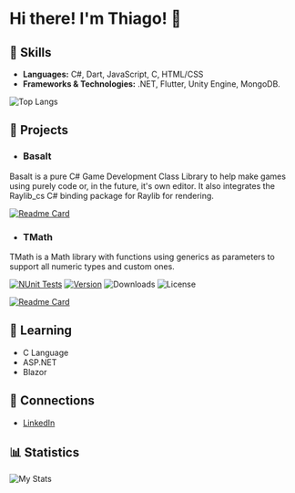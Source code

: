 # Hi there! I'm Thiago! 👋

## 🔧 Skills
- **Languages:** C#, Dart, JavaScript, C, HTML/CSS
- **Frameworks & Technologies:** .NET, Flutter, Unity Engine, MongoDB.

![Top Langs](https://github-readme-stats.vercel.app/api/top-langs/?username=thiagomvas&layout=compact&exclude_repo=attom,luportfolio,particlesim,thiagomvas.github.io&hide=shaderlab,hlsl,glsl&theme=transparent&title_color=e6e6e6&text_color=e6e6e6&icon_color=eb233b&border_color=e6e6e6)
## 🚀 Projects
- ### Basalt
Basalt is a pure C# Game Development Class Library to help make games using purely code or, in the future, it's own editor. It also integrates the Raylib_cs C# binding package for Raylib for rendering.

[![Readme Card](https://github-readme-stats.vercel.app/api/pin/?username=thiagomvas&repo=basalt&theme=transparent&title_color=e6e6e6&text_color=e6e6e6&icon_color=eb233b&border_color=e6e6e6)](https://github.com/thiagomvas/Basalt)

- ### TMath
TMath is a Math library with functions using generics as parameters to support all numeric types and custom ones.

[![NUnit Tests](https://github.com/thiagomvas/TMath/actions/workflows/dotnet.yml/badge.svg)](https://github.com/thiagomvas/TMath/actions/workflows/dotnet.yml) [![Version](https://img.shields.io/nuget/v/tmath
)](https://www.nuget.org/packages/TMath/) ![Downloads](https://img.shields.io/nuget/dt/tmath
) ![License](https://img.shields.io/github/license/thiagomvas/tmath)


[![Readme Card](https://github-readme-stats.vercel.app/api/pin/?username=thiagomvas&repo=tmath&theme=transparent&title_color=e6e6e6&text_color=e6e6e6&icon_color=eb233b&border_color=e6e6e6)](https://github.com/thiagomvas/TMath)

## 🌱 Learning
- C Language
- ASP.NET
- Blazor

## 🤝 Connections
- [LinkedIn](https://www.linkedin.com/in/thiago-m-vasconcelos/)

## 📊 Statistics
![My Stats](https://github-readme-stats.vercel.app/api?username=thiagomvas&show_icons=true&theme=transparent&title_color=e6e6e6&text_color=e6e6e6&icon_color=eb233b&border_color=e6e6e6)
